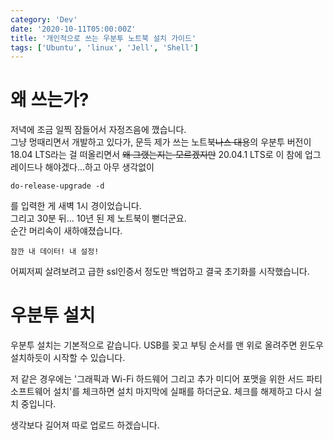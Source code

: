 ```yaml
---
category: 'Dev'
date: '2020-10-11T05:00:00Z'
title: '개인적으로 쓰는 우분투 노트북 설치 가이드'
tags: ['Ubuntu', 'linux', 'Jell', 'Shell']
---
```


# 왜 쓰는가?

저녁에 조금 일찍 잠들어서 자정즈음에 깼습니다.  
그냥 멍때리면서 개발하고 있다가, 문득 제가 쓰는 노트북~~나스 대용~~의 우분투 버전이 18.04 LTS라는 걸 떠올리면서 ~~왜 그랬는지는 모르겠지만~~ 20.04.1 LTS로 이 참에 업그레이드나 해야겠다...하고 아무 생각없이

```shell
do-release-upgrade -d
```

를 입력한 게 새벽 1시 경이었습니다.  
그리고 30분 뒤... 10년 된 제 노트북이 뻗더군요.  
순간 머리속이 새하얘졌습니다.

```
잠깐 내 데이터! 내 설정!
```

어찌저찌 살려보려고 급한 ssl인증서 정도만 백업하고 결국 초기화를 시작했습니다.

# 우분투 설치

우분투 설치는 기본적으로 같습니다. USB를 꽂고 부팅 순서를 맨 위로 올려주면 윈도우 설치하듯이 시작할 수 있습니다.

저 같은 경우에는 '그래픽과 Wi-Fi 하드웨어 그리고 추가 미디어 포맷을 위한 서드 파티 소프트웨어 설치'를 체크하면 설치 마지막에 실패를 하더군요. 체크를 해제하고 다시 설치 중입니다.

생각보다 길어져 따로 업로드 하겠습니다.

